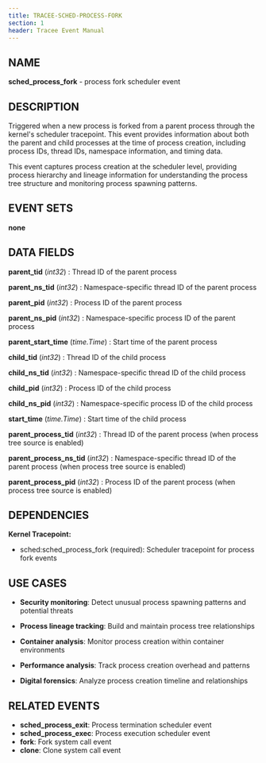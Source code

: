 ```yaml
---
title: TRACEE-SCHED-PROCESS-FORK
section: 1
header: Tracee Event Manual
---
```


## NAME

**sched_process_fork** - process fork scheduler event

## DESCRIPTION

Triggered when a new process is forked from a parent process through the kernel's scheduler tracepoint. This event provides information about both the parent and child processes at the time of process creation, including process IDs, thread IDs, namespace information, and timing data.

This event captures process creation at the scheduler level, providing process hierarchy and lineage information for understanding the process tree structure and monitoring process spawning patterns.

## EVENT SETS

**none**

## DATA FIELDS

**parent_tid** (*int32*)
: Thread ID of the parent process

**parent_ns_tid** (*int32*)
: Namespace-specific thread ID of the parent process

**parent_pid** (*int32*)
: Process ID of the parent process

**parent_ns_pid** (*int32*)
: Namespace-specific process ID of the parent process

**parent_start_time** (*time.Time*)
: Start time of the parent process

**child_tid** (*int32*)
: Thread ID of the child process

**child_ns_tid** (*int32*)
: Namespace-specific thread ID of the child process

**child_pid** (*int32*)
: Process ID of the child process

**child_ns_pid** (*int32*)
: Namespace-specific process ID of the child process

**start_time** (*time.Time*)
: Start time of the child process

**parent_process_tid** (*int32*)
: Thread ID of the parent process (when process tree source is enabled)

**parent_process_ns_tid** (*int32*)
: Namespace-specific thread ID of the parent process (when process tree source is enabled)

**parent_process_pid** (*int32*)
: Process ID of the parent process (when process tree source is enabled)

## DEPENDENCIES

**Kernel Tracepoint:**

- sched:sched_process_fork (required): Scheduler tracepoint for process fork events

## USE CASES

- **Security monitoring**: Detect unusual process spawning patterns and potential threats

- **Process lineage tracking**: Build and maintain process tree relationships

- **Container analysis**: Monitor process creation within container environments

- **Performance analysis**: Track process creation overhead and patterns

- **Digital forensics**: Analyze process creation timeline and relationships

## RELATED EVENTS

- **sched_process_exit**: Process termination scheduler event
- **sched_process_exec**: Process execution scheduler event
- **fork**: Fork system call event
- **clone**: Clone system call event